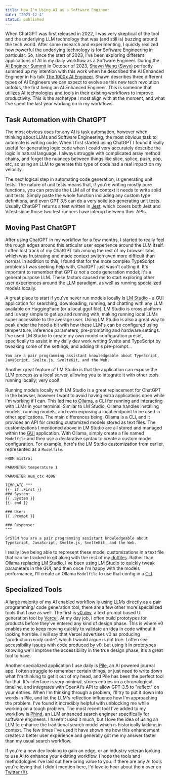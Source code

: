 ```yaml
---
title: How I'm Using AI as a Software Engineer
date: "2023-12-4"
status: published
---
```


When ChatGPT was first released in 2022, I was very skeptical of the tool and the underlying LLM technology that was (and still is) buzzing around the tech world. After some research and experimenting, I quickly realized how powerful the underlying technology is for Software Engineering in particular. So, since the start of 2023, I've been exploring different applications of AI in my daily workflow as a Software Engineer. During the [AI Engineer Summit](https://twitter.com/aiDotengineer) in October of 2023, [Shawn Wang (Swyx)](https://twitter.com/swyx) perfectly summed up my intention with this work when he described the AI Enhanced Engineer in his talk [The 1000x AI Engineer](https://youtu.be/qaJXBMwUkoE?si=QW_cpk50M45UBEI0). Shawn describes three different types of AI Engineers we can expect to evolve as this new tech revolution unfolds, the first being an AI Enhanced Engineer. This is someone that utilizes AI technologies and tools in their existing workflows to improve productivity. This is the archetype I most align with at the moment, and what I've spent the last year working on in my workflows. 

## Task Automation with ChatGPT

The most obvious uses for any AI is task automation, however when thinking about LLMs and Software Engineering, the most obvious task to automate is writing code. When I first started using ChatGPT I found it really useful for generating logic code when I could very accurately describe the logic in natural language. I always struggle with complicated array method chains, and forget the nuances between things like slice, splice, push, pop, etc, so using an LLM to generate this type of code had a real impact on my velocity. 

The next logical step in automating code generation, is generating unit tests. The nature of unit tests means that, if you're writing mostly pure functions, you can provide the LLM all of the context it needs to write solid unit tests. Simply paste the whole function including any custom type definitions, and even GPT 3.5 can do a very solid job generating unit tests. Usually ChatGPT returns a test written in [Jest](https://jestjs.io/), which covers both Jest and Vitest since those two test runners have interop between their APIs. 

## Moving Past ChatGPT

After using ChatGPT in my workflow for a few months, I started to really feel the rough edges around this articular user experience around the LLM itself. I often lost track of my ChatGPT tab among the rest of my browser tabs, which was frustrating and made context switch even more difficult than normal. In addition to this, I found that for the more complex TypeScript problems I was seeking help with, ChatGPT just wasn't cutting it. It's important to remember that GPT _is not_ a code generation model; it's a general purpose LLM. These factors caused me to start exploring other user experiences around the LLM paradigm, as well as running specialized models locally.

A great place to start if you've never run models locally is [LM Studio](https://lmstudio.ai/) - a GUI application for searching, downloading, running, and chatting with any LLM available on HuggingFace (or a local.gguf file). LM Studio is cross platform and is very simple to get up and running with, making running local LLMs super accessible to the average user. Using LM Studio is also a great way to peak under the hood a bit with how these LLM's can be configured using temperature, inference parameters, pre-prompting and hardware settings. I've used LM Studio to create my own model configuration preset, specifically to assist in my daily dev work writing Svelte and TypeScript by tweaking some of the settings, and adding this pre-prompt...

```shell
You are a pair programming assistant knowledgeable about TypeScript, JavaScript, Svelte.js, SvelteKit, and the Web.
```

Another great feature of LM Studio is that the application can expose the LLM process as a local server, allowing you to integrate it with other tools running locally; very cool!

Running models locally with LM Studio is a great replacement for ChatGPT in the browser, however I want to avoid having extra applications open while I'm working if I can. This led me to [Ollama](https://ollama.ai/), a CLI for running and interacting with LLMs in your terminal. Similar to LM Studio, Ollama handles installing models, running models, and even exposing a local endpoint to be used in other applications. The main differences being, Ollama is a CLI, and it provides an API for creating customized models stored as text files. The customizations I mentioned above in LM Studio are all stored and managed within the [GUI](https://en.wikipedia.org/wiki/Graphical_user_interface) application. With Ollama, simply create a file named `Modelfile` and then use a declarative syntax to create a custom model configuration. For example, here's the LM Studio customization from earlier, represented as a `Modelfile`.

```shell
FROM mistral

PARAMETER temperature 1

PARAMETER num_ctx 4096

TEMPLATE """
{{- if .First }}
### System:
{{ .System }}
{{- end }}

### User:
{{ .Prompt }}

### Response:
"""

SYSTEM You are a pair programming assistant knowledgeable about TypeScript, JavaScript, Svelte.js, SvelteKit, and the Web.
```

I really love being able to represent these model customizations in a text file that can be tracked in git along with the rest of my [dotfiles](https://github.com/stordahl/.dotfiles). Rather than Ollama replacing LM Studio, I've been using LM Studio to quickly tweak parameters in the GUI, and then once I'm happy with the models performance, I'll create an Ollama `Modelfile` to use that config in a [CLI](https://en.wikipedia.org/wiki/Command-line_interface).

## Specialized Tools

A large majority of my AI enabled workflow is using LLMs directly as a pair programming/ code generation tool, there are a few other more specialized tools that I use as well. The first is [v0.dev](https://v0.dev), a text prompt based UI generation tool by [Vercel](https://vercel.com). At my day job, I often build prototypes for products before they've entered any kind of design phase. This is where v0 enables me to keep moving quickly to validate an idea in code without it looking horrible. I will say that Vercel advertises v0 as producing "production ready code", which I would argue is not true. I often see accessibility issues with code produced by v0, but using it in prototypes knowing we'll improve the accessibility in the true design phase, it's a great tool to have. 

Another specialized application I use daily is [Pile](https://udara.io/pile/), an AI powered journal app. I often struggle to remember certain things, or just need to write down what I'm thinking to get it out of my head, and Pile has been the perfect tool for that. It's interface is very minimal, stores entries on a chronological timeline, and integrates with OpenAI's API to allow GPT-3.5 to "reflect" on your entries. When I'm thinking through a problem, I'll try to put it down into words in Pile, and let the LLM's reflection influence how I'm approaching the problem. I've found it incredibly helpful with unblocking me while working on a tough problem. The most recent tool I've added to my workflow is [Phind](https://www.phind.com/), an LLM enhanced search engineer specifically for software engineers. I haven't used it much, but I love the idea of using an LLM to enhance the traditional search model which is historically lacking in context. The few times I've used it have shown me how this enhancement creates a better user experience and generally got me my answer faster than my usual search workflow. 

If you're a new dev looking to gain an edge, or an industry veteran looking to use AI to enhance your existing workflow, I hope the tools and methodologies I've laid out here bring value to you. If there are any AI tools you're loving that I didn't mention here, I'd love to hear about them over on [Twitter (X)](https://x.com/stordahldotdev).


